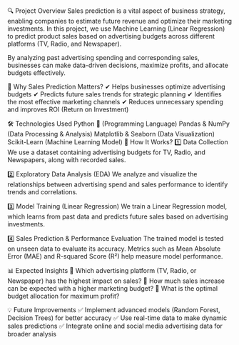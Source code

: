 🔍 Project Overview
Sales prediction is a vital aspect of business strategy, enabling companies to estimate future revenue and optimize their marketing investments. In this project, we use Machine Learning (Linear Regression) to predict product sales based on advertising budgets across different platforms (TV, Radio, and Newspaper).

By analyzing past advertising spending and corresponding sales, businesses can make data-driven decisions, maximize profits, and allocate budgets effectively.

📌 Why Sales Prediction Matters?
✔ Helps businesses optimize advertising budgets
✔ Predicts future sales trends for strategic planning
✔ Identifies the most effective marketing channels
✔ Reduces unnecessary spending and improves ROI (Return on Investment)

🛠 Technologies Used
Python 🐍 (Programming Language)
Pandas & NumPy (Data Processing & Analysis)
Matplotlib & Seaborn (Data Visualization)
Scikit-Learn (Machine Learning Model)
🚀 How It Works?
1️⃣ Data Collection
We use a dataset containing advertising budgets for TV, Radio, and Newspapers, along with recorded sales.

2️⃣ Exploratory Data Analysis (EDA)
We analyze and visualize the relationships between advertising spend and sales performance to identify trends and correlations.

3️⃣ Model Training (Linear Regression)
We train a Linear Regression model, which learns from past data and predicts future sales based on advertising investments.

4️⃣ Sales Prediction & Performance Evaluation
The trained model is tested on unseen data to evaluate its accuracy. Metrics such as Mean Absolute Error (MAE) and R-squared Score (R²) help measure model performance.

📊 Expected Insights
📌 Which advertising platform (TV, Radio, or Newspaper) has the highest impact on sales?
📌 How much sales increase can be expected with a higher marketing budget?
📌 What is the optimal budget allocation for maximum profit?

💡 Future Improvements
✅ Implement advanced models (Random Forest, Decision Trees) for better accuracy
✅ Use real-time data to make dynamic sales predictions
✅ Integrate online and social media advertising data for broader analysis
